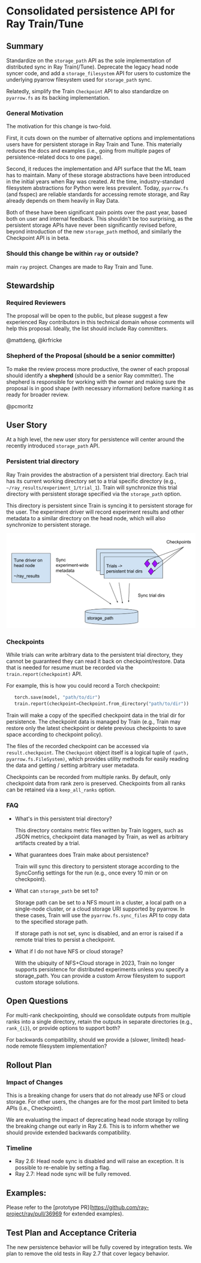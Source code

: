 # Consolidated persistence API for Ray Train/Tune

## Summary

Standardize on the `storage_path` API as the sole implementation of distributed sync in Ray Train(/Tune). Deprecate the legacy head node syncer code, and add a `storage_filesystem` API for users to customize the underlying pyarrow filesystem used for `storage_path` sync.

Relatedly, simplify the Train `Checkpoint` API to also standardize on `pyarrow.fs` as its backing implementation.

### General Motivation

The motivation for this change is two-fold.

First, it cuts down on the number of alternative options and implementations users have for persistent storage in Ray Train and Tune. This materially reduces the docs and examples (i.e., going from multiple pages of persistence-related docs to one page).

Second, it reduces the implementation and API surface that the ML team has to maintain. Many of these storage abstractions have been introduced in the initial years when Ray was created. At the time, industry-standard filesystem abstractions for Python were less prevalent. Today, `pyarrow.fs` (and fsspec) are reliable standards for accessing remote storage, and Ray already depends on them heavily in Ray Data.

Both of these have been significant pain points over the past year, based both on user and internal feedback. This shouldn't be too surprising, as the persistent storage APIs have never been significantly revised before, beyond introduction of the new `storage_path` method, and similarly the Checkpoint API is in beta.

### Should this change be within `ray` or outside?

main `ray` project. Changes are made to Ray Train and Tune.

## Stewardship

### Required Reviewers
The proposal will be open to the public, but please suggest a few experienced Ray contributors in this technical domain whose comments will help this proposal. Ideally, the list should include Ray committers.

@mattdeng, @krfricke

### Shepherd of the Proposal (should be a senior committer)
To make the review process more productive, the owner of each proposal should identify a **shepherd** (should be a senior Ray committer). The shepherd is responsible for working with the owner and making sure the proposal is in good shape (with necessary information) before marking it as ready for broader review.

@pcmoritz

## User Story

At a high level, the new user story for persistence will center around the recently introduced `storage_path` API.

### Persistent trial directory

Ray Train provides the abstraction of a persistent trial directory. Each trial has its current working directory set to a trial specific directory (e.g., `~/ray_results/experiment_1/trial_1`). Train will synchronize this trial directory with persistent storage specified via the `storage_path` option.

This directory is persistent since Train is syncing it to persistent storage for the user. The experiment driver will record experiment results and other metadata to a similar directory on the head node, which will also synchronize to persistent storage.

![overview](user-story.png)

### Checkpoints

While trials can write arbitrary data to the persistent trial directory, they cannot be guaranteed they can read it back on checkpoint/restore. Data that is needed for resume must be recorded via the `train.report(checkpoint)` API.

For example, this is how you could record a Torch checkpoint:

```python
   torch.save(model, "path/to/dir")
   train.report(checkpoint=Checkpoint.from_directory("path/to/dir"))
```

Train will make a copy of the specified checkpoint data in the trial dir for persistence. The checkpoint data is managed by Train (e.g., Train may restore only the latest checkpoint or delete previous checkpoints to save space according to checkpoint policy).

The files of the recorded checkpoint can be accessed via `result.checkpoint`. The `Checkpoint` object itself is a logical tuple of `(path, pyarrow.fs.FileSystem)`, which provides utility methods for easily reading the data and getting / setting arbitrary user metadata.

Checkpoints can be recorded from multiple ranks. By default, only checkpoint data from rank zero is preserved. Checkpoints from all ranks can be retained via a `keep_all_ranks` option.

### FAQ

- What's in this persistent trial directory?

    This directory contains metric files written by Train loggers, such as JSON metrics, checkpoint data managed by Train, as well as arbitrary artifacts created by a trial.

- What guarantees does Train make about persistence?

    Train will sync this directory to persistent storage according to the SyncConfig settings for the run (e.g., once every 10 min or on checkpoint).

- What can `storage_path` be set to?

	Storage path can be set to a NFS mount in a cluster, a local path on a single-node cluster, or a cloud storage URI supported by pyarrow. In these cases, Train will use the `pyarrow.fs.sync_files` API to copy data to the specified storage path.

    If storage path is not set, sync is disabled, and an error is raised if a remote trial tries to persist a checkpoint.

- What if I do not have NFS or cloud storage?

	With the ubiquity of NFS+Cloud storage in 2023, Train no longer supports persistence for distributed experiments unless you specify a storage_path. You can provide a custom Arrow filesystem to support custom storage solutions.

## Open Questions

For multi-rank checkpointing, should we consolidate outputs from multiple ranks into a single directory, retain the outputs in separate directories (e.g., `rank_{i}`), or provide options to support both?

For backwards compatibility, should we provide a (slower, limited) head-node remote filesystem implementation?

## Rollout Plan

### Impact of Changes

This is a breaking change for users that do not already use NFS or cloud storage. For other users, the changes are for the most part limited to beta APIs (i.e., Checkpoint).

We are evaluating the impact of deprecating head node storage by rolling the breaking change out early in Ray 2.6. This is to inform whether we should provide extended backwards compatibility.

### Timeline

- Ray 2.6: Head node sync is disabled and will raise an exception. It is possible to re-enable by setting a flag.
- Ray 2.7: Head node sync will be fully removed.

## Examples:

Please refer to the [prototype PR](https://github.com/ray-project/ray/pull/36969 for extended examples).

## Test Plan and Acceptance Criteria

The new persistence behavior will be fully covered by integration tests. We plan to remove the old tests in Ray 2.7 that cover legacy behavior.
